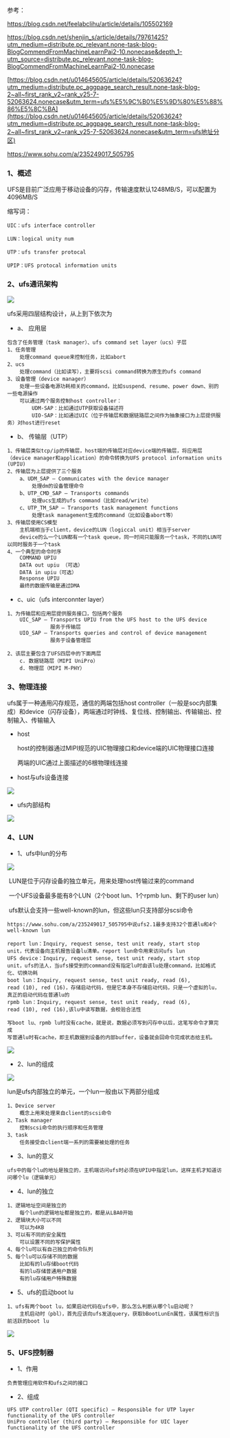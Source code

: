 参考：

https://blog.csdn.net/feelabclihu/article/details/105502169



https://blog.csdn.net/shenjin_s/article/details/79761425?utm_medium=distribute.pc_relevant.none-task-blog-BlogCommendFromMachineLearnPai2-10.nonecase&depth_1-utm_source=distribute.pc_relevant.none-task-blog-BlogCommendFromMachineLearnPai2-10.nonecase



 [https://blog.csdn.net/u014645605/article/details/52063624?utm_medium=distribute.pc_aggpage_search_result.none-task-blog-2~all~first_rank_v2~rank_v25-7-52063624.nonecase&utm_term=ufs%E5%9C%B0%E5%9D%80%E5%88%86%E5%8C%BA](https://blog.csdn.net/u014645605/article/details/52063624?utm_medium=distribute.pc_aggpage_search_result.none-task-blog-2~all~first_rank_v2~rank_v25-7-52063624.nonecase&utm_term=ufs地址分区) 



 https://www.sohu.com/a/235249017_505795 



### 1、概述

UFS是目前广泛应用于移动设备的闪存，传输速度默认1248MB/S，可以配置为4096MB/S

缩写词：

```
UIC：ufs interface controller

LUN：logical unity num

UTP：ufs transfer protocal

UPIP：UFS protocal information units
```



### 2、ufs通讯架构

![](.\picture\ufs-layers.jpg)

ufs采用四层结构设计，从上到下依次为

- a、 应用层

```
包含了任务管理（task manager）、ufs command set layer（ucs）子层
1、任务管理
	处理command queue来控制任务，比如abort
2、ucs
	处理command（比如读写），主要将scsi command转换为原生的ufs command
3、设备管理（device manager）
	处理一些设备电源功耗相关的command，比如suspend、resume、power down、别的一些电源操作
	可以通过两个服务控制host controller：
		UDM-SAP：比如通过UTP获取设备描述符
		UIO-SAP：比如通过UIC（位于传输层和数据链路层之间作为抽象接口为上层提供服务）对host进行reset
```

- b、 传输层（UTP）

```
1、传输层类似tcp/ip的传输层，host端的传输层对应device端的传输层，将应用层（device manager和application）的命令转换为UFS protocol information units (UPIU) 
2、传输层为上层提供了三个服务
	a、UDM_SAP – Communicates with the device manager
		处理dm的设备管理命令
	b、UTP_CMD_SAP – Transports commands
		处理ucs生成的ufs command（比如read/write）
	c、UTP_TM_SAP – Transports task management functions
		处理task management生成的command（比如设备abort等）
3、传输层使用CS模型
	主机端相当于client，device的LUN（logiccal unit）相当于server
	device的么一个LUN都有一个task queue，同一时间只能服务一个task，不同的LUN可以同时服务于一个task
4、一个典型的命令时序
	COMMAND UPIU
	DATA out upiu （可选）
	DATA in upiu（可选）
	Response UPIU
	最终的数据传输是通过DMA
```

- c、uic（ufs interconnter layer）

```
1、为传输层和应用层提供服务接口，包括两个服务
	UIC_SAP – Transports UPIU from the UFS host to the UFS device
			  服务于传输层
	UIO_SAP – Transports queries and control of device management	
			  服务于设备管理层

2、该层主要包含了UFS四层中的下面两层
	c. 数据链路层（MIPI UniPro）
	d. 物理层（MIPI M-PHY）
```

### 3、物理连接

ufs属于一种通用闪存规范，通信的两端包括host controller（一般是soc内部集成）和device（闪存设备），两端通过时钟线、复位线、控制输出、传输输出、控制输入、传输输入

- host

  host的控制器通过MIPI规范的UIC物理接口和device端的UIC物理接口连接

  两端的UIC通过上面描述的6根物理线连接

- host与ufs设备连接

![](.\picture\ufs与主机通信原理.png)

- ufs内部结构

![](.\picture\ufs-硬件原理图.png)

### 4、LUN

- 1、ufs中lun的分布

![](.\picture\LUN分区.png)



​	LUN是位于闪存设备的独立单元，用来处理host传输过来的command

​	一个UFS设备最多能有8个LUN（2个boot lun、1个rpmb lun、剩下的user lun）

​	ufs默认会支持一些well-known的lun，但这些lun只支持部分scsi命令

```
https://www.sohu.com/a/235249017_505795中说ufs2.1最多支持32个普通lu和4个well-known lun

report lun：Inquiry, request sense, test unit ready, start stop
unit，代表设备向主机报告设备lu清单。report lun命令用来访问ufs lun
UFS device：Inquiry, request sense, test unit ready, start stop
unit，ufs的法人，当ufs接受到的command没有指定lu时由该lu处理command，比如格式化、切换功耗
boot lun：Inquiry, request sense, test unit ready, read (6),
read (10), red (16)，存储启动代码，但是它本身不存储启动代码，只是一个虚拟的lu，真正的启动代码在普通lu的
rpmb lun：Inquiry, request sense, test unit ready, read (6),
read (10), red (16),该lu中读写数据，会校验合法性

写boot lu、rpmb lu时没有cache，就是说，数据必须写到闪存中以后，这笔写命令才算完成
写普通lu时有cache，即主机数据到设备的内部buffer，设备就会回命令完成状态给主机。
```

![](.\picture\welllu-command.jpg)

- 2、lun的组成

![](.\picture\ufs-lun1.jpg)

lun是ufs内部独立的单元，一个lun一般由以下两部分组成

```
1、Device server
	概念上用来处理来自client的scsi命令
2、Task manager 
	控制scsi命令的执行顺序和任务管理
3、task
	任务接受自client端一系列的需要被处理的任务
```

- 3、lun的意义

```
ufs中的每个lu的地址是独立的，主机端访问ufs时必须在UPIU中指定lun，这样主机才知道访问哪个lu（逻辑单元）
```

- 4、lun的独立

```
1、逻辑地址空间是独立的
	每个lun的逻辑地址都是独立的，都是从LBA0开始
2、逻辑块大小可以不同
	可以为4KB
3、可以有不同的安全属性
	可以设置不同的写保护属性
4、每个lu可以有自己独立的命令队列
5、每个lu可以存储不同的数据
	比如有的lu存储boot代码
	有的lu存储普通用户数据
	有的lu存储用户特殊数据
```

- 5、ufs的启动boot lu

```
1、ufs有两个boot lu，如果启动代码在ufs中，那么怎么判断从哪个lu启动呢？
	主机启动时（pbl），首先应该向ufs发送query，获取bBootLunEn属性，该属性标识当前活跃的boot lu	
```

![](.\picture\boot-lu.jpg)

### 5、UFS控制器

- 1、作用

```
负责管理应用软件和ufs之间的接口
```

- 2、组成

```
UFS UTP controller (QTI specific) – Responsible for UTP layer functionality of the UFS controller
UniPro controller (third party) – Responsible for UIC layer functionality of the UFS controller
```



